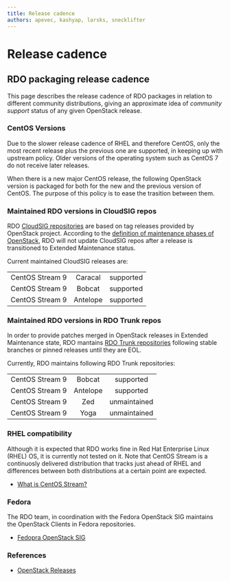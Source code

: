 ```yaml
---
title: Release cadence
authors: apevec, kashyap, larsks, snecklifter
---
```


# Release cadence

## RDO packaging release cadence

This page describes the release cadence of RDO packages in relation to different community distributions, giving an approximate idea of *community support* status of any given OpenStack release.

### CentOS Versions

Due to the slower release cadence of RHEL and therefore CentOS, only the most recent release plus the previous one are supported, in keeping up with upstream policy. Older versions of the operating system such as CentOS 7 do not receive later releases.

When there is a new major CentOS release, the following OpenStack version is packaged for both for the new and the previous version of CentOS. The purpose of this policy is to ease the trasition between them.

### Maintained RDO versions in CloudSIG repos

RDO [CloudSIG repositories](https://www.rdoproject.org/what/repos/) are based on tag releases provided by OpenStack project. According to the [definition of maintenance phases of OpenStack](https://docs.openstack.org/project-team-guide/stable-branches.html#maintenance-phases), RDO will not update CloudSIG repos after a release is transitioned to Extended Maintenance status.

Current maintained CloudSIG releases are:

| |  |  |
| :---: | :---: | :---: |
| CentOS Stream 9  | Caracal   | supported |
| CentOS Stream 9  | Bobcat   | supported |
| CentOS Stream 9  | Antelope | supported |



### Maintained RDO versions in RDO Trunk repos

In order to provide patches merged in OpenStack releases in Extended Maintenance state, RDO mantains [RDO Trunk repositories](https://www.rdoproject.org/what/trunk-repos/) following stable branches or pinned releases until they are EOL.

Currently, RDO maintains following RDO Trunk repositories:


| |  |  |
| :---: | :---: | :---: |
| CentOS Stream 9  | Bobcat   | supported |
| CentOS Stream 9  | Antelope | supported |
| CentOS Stream 9  | Zed      | unmaintained |
| CentOS Stream 9  | Yoga     | unmaintained|


### RHEL compatibility

Although it is expected that RDO works fine in Red Hat Enterprise Linux (RHEL) OS, it is currently not tested on it. Note that CentOS Stream is a continuosly delivered distribution that tracks just ahead of RHEL and differences between both distributions at a certain point are expected.

* [What is CentOS Stream?](https://www.redhat.com/en/topics/linux/what-is-centos-stream)

### Fedora

The RDO team, in coordination with the Fedora OpenStack SIG maintains the OpenStack Clients in Fedora repositories.

* [Fedopra OpenStack SIG](https://fedoraproject.org/wiki/SIGs/OpenStack)

### References

*   [OpenStack Releases](http://releases.openstack.org/)
